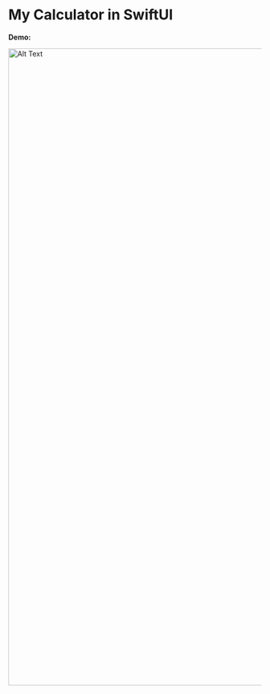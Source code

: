 # My Calculator in SwiftUI

**Demo:**

<img src="./calculatorDemo.gif" alt="Alt Text" width="585" height="1266">
